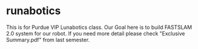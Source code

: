 # runabotics
This is for Purdue VIP Lunabotics class.
Our Goal here is to build FASTSLAM 2.0 system for our robot.
If you need more detail please check "Exclusive Summary.pdf" from last semester.
